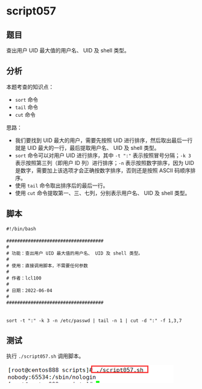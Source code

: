 # script057
## 题目

查出用户 UID 最大值的用户名、 UID 及 shell 类型。





## 分析

本题考查的知识点：

- `sort` 命令
- `tail` 命令
- `cut` 命令

思路：

- 我们要找到 UID 最大的用户，需要先按照 UID 进行排序，然后取出最后一行就是 UID 最大的一行，最后提取用户名、 UID 及 shell 类型。
- `sort` 命令可以对用户 UID 进行排序，其中 `-t ":"` 表示按照冒号分隔；`-k 3` 表示按照第三列（即用户 ID 列）进行排序；`-n` 表示按照数字排序，因为 UID 是数字，需要加上该选项才会正确按数字排序，否则还是按照 ASCII 码顺序排序。
- 使用 `tail` 命令取出排序后的最后一行。
- 使用 `cut` 命令提取第一、三、七列，分别表示用户名、 UID 及 shell 类型。





## 脚本

```shell
#!/bin/bash

####################################
#
# 功能：查出用户 UID 最大值的用户名、 UID 及 shell 类型。
#
# 使用：直接调用脚本，不需要任何参数
#
# 作者：lcl100
#
# 日期：2022-06-04
#
####################################


sort -t ":" -k 3 -n /etc/passwd | tail -n 1 | cut -d ":" -f 1,3,7
```





## 测试

执行 `./script057.sh` 调用脚本。

![image-20220605133934280](image-script057/image-20220605133934280.png)

